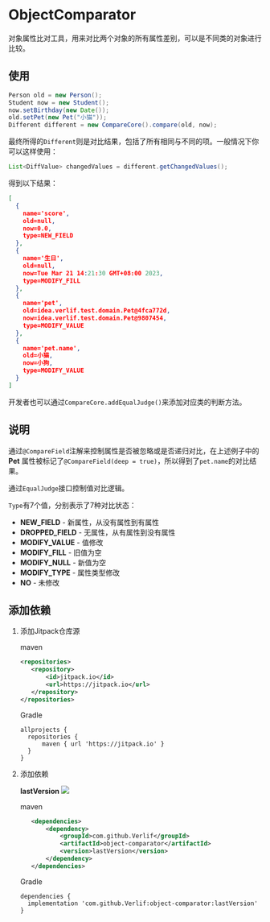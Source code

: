 # ObjectComparator

对象属性比对工具，用来对比两个对象的所有属性差别，可以是不同类的对象进行比较。

## 使用

```java
Person old = new Person();
Student now = new Student();
now.setBirthday(new Date());
old.setPet(new Pet("小猫"));
Different different = new CompareCore().compare(old, now);
```

最终所得的`Different`则是对比结果，包括了所有相同与不同的项。一般情况下你可以这样使用：

```java
List<DiffValue> changedValues = different.getChangedValues();
```

得到以下结果：

```json
[
  {
    name='score',
    old=null,
    now=0.0,
    type=NEW_FIELD
  },
  {
    name='生日',
    old=null,
    now=Tue Mar 21 14:21:30 GMT+08:00 2023,
    type=MODIFY_FILL
  },
  {
    name='pet',
    old=idea.verlif.test.domain.Pet@4fca772d,
    now=idea.verlif.test.domain.Pet@9807454,
    type=MODIFY_VALUE
  },
  {
    name='pet.name',
    old=小猫,
    now=小狗,
    type=MODIFY_VALUE
  }
]
```

开发者也可以通过`CompareCore.addEqualJudge()`来添加对应类的判断方法。

## 说明

通过`@CompareField`注解来控制属性是否被忽略或是否递归对比，在上述例子中的 __Pet__ 属性被标记了`@CompareField(deep = true)`，所以得到了`pet.name`的对比结果。

通过`EqualJudge`接口控制值对比逻辑。

`Type`有7个值，分别表示了7种对比状态：

- __NEW_FIELD__ - 新属性，从没有属性到有属性
- __DROPPED_FIELD__ - 无属性，从有属性到没有属性
- __MODIFY_VALUE__ - 值修改
- __MODIFY_FILL__ - 旧值为空
- __MODIFY_NULL__ - 新值为空
- __MODIFY_TYPE__ - 属性类型修改
- __NO__ - 未修改

## 添加依赖

1. 添加Jitpack仓库源

   maven

    ```xml
    <repositories>
       <repository>
           <id>jitpack.io</id>
           <url>https://jitpack.io</url>
       </repository>
    </repositories>
    ```

   Gradle

    ```text
    allprojects {
      repositories {
          maven { url 'https://jitpack.io' }
      }
    }
    ```

2. 添加依赖

   __lastVersion__ [![](https://jitpack.io/v/Verlif/object-comparator.svg)](https://jitpack.io/#Verlif/object-comparator)

   maven

   ```xml
      <dependencies>
          <dependency>
              <groupId>com.github.Verlif</groupId>
              <artifactId>object-comparator</artifactId>
              <version>lastVersion</version>
          </dependency>
      </dependencies>
   ```

   Gradle

   ```text
   dependencies {
     implementation 'com.github.Verlif:object-comparator:lastVersion'
   }
   ```
